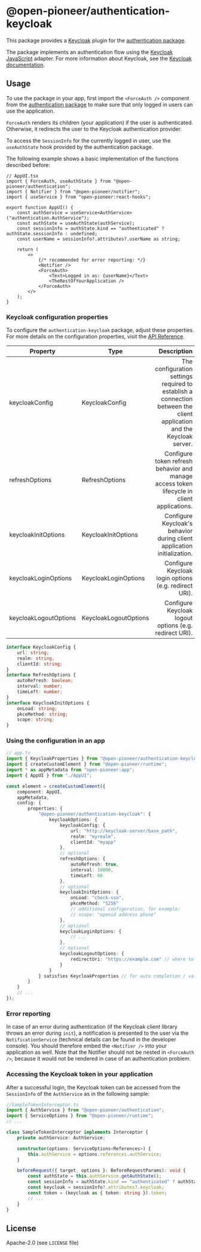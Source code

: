 # @open-pioneer/authentication-keycloak

This package provides a [Keycloak](https://www.keycloak.org/) plugin for the [authentication package](https://github.com/open-pioneer/trails-core-packages/blob/main/src/packages/authentication/README.md#implementing-an-authentication-plugin).

The package implements an authentication flow using the [Keycloak JavaScript](#https://www.keycloak.org/docs/latest/securing_apps/index.html#_javascript_adapter) adapter.
For more information about Keycloak, see the [Keycloak documentation](https://www.keycloak.org/).

## Usage

To use the package in your app, first import the `<ForceAuth />` component from the [authentication package](https://github.com/open-pioneer/trails-core-packages/blob/main/src/packages/authentication/README.md#enforcing-authentication) to make sure that only logged in users can use the application.

`ForceAuth` renders its children (your application) if the user is authenticated.
Otherwise, it redirects the user to the Keycloak authentication provider.

To access the `SessionInfo` for the currently logged in user, use the `useAuthState` hook provided by the authentication package.

The following example shows a basic implementation of the functions described before:

```tsx
// AppUI.tsx
import { ForceAuth, useAuthState } from "@open-pioneer/authentication";
import { Notifier } from "@open-pioneer/notifier";
import { useService } from "open-pioneer:react-hooks";

export function AppUI() {
    const authService = useService<AuthService>("authentication.AuthService");
    const authState = useAuthState(authService);
    const sessionInfo = authState.kind == "authenticated" ? authState.sessionInfo : undefined;
    const userName = sessionInfo?.attributes?.userName as string;

    return (
        <>
            {/* recommended for error reporting: */}
            <Notifier />
            <ForceAuth>
                <Text>Logged in as: {userName}</Text>
                <TheRestOfYourApplication />
            </ForceAuth>
        </>
    );
}
```

### Keycloak configuration properties

To configure the `authentication-keycloak` package, adjust these properties.
For more details on the configuration properties, visit the [API Reference](https://www.keycloak.org/docs/latest/securing_apps/index.html#api-reference).

| Property              | Type                  |                                                                                                           Description |                                              Default |
| --------------------- | --------------------- | --------------------------------------------------------------------------------------------------------------------: | ---------------------------------------------------: |
| keycloakConfig        | KeycloakConfig        | The configuration settings required to establish a connection between the client application and the Keycloak server. |                                                      |
| refreshOptions        | RefreshOptions        |                            Configure token refresh behavior and manage access token lifecycle in client applications. | `{autoRefresh: true, interval: 10000, timeLeft: 60}` |
| keycloakInitOptions   | KeycloakInitOptions   |                                               Configure Keycloak's behavior during client application initialization. |          `{onLoad: "check-sso", pkceMethod: "S256"}` |
| keycloakLoginOptions  | KeycloakLoginOptions  |                                                                 Configure Keycloak login options (e.g. redirect URI). |                                                      |
| keycloakLogoutOptions | KeycloakLogoutOptions |                                                                Configure Keycloak logout options (e.g. redirect URI). |                                                      |

```ts
interface KeycloakConfig {
    url: string;
    realm: string;
    clientId: string;
}
interface RefreshOptions {
    autoRefresh: boolean;
    interval: number;
    timeLeft: number;
}
interface KeycloakInitOptions {
    onLoad: string;
    pkceMethod: string;
    scope: string;
}
```

### Using the configuration in an app

```ts
// app.ts
import { KeycloakProperties } from "@open-pioneer/authentication-keycloak";
import { createCustomElement } from "@open-pioneer/runtime";
import * as appMetadata from "open-pioneer:app";
import { AppUI } from "./AppUI";

const element = createCustomElement({
    component: AppUI,
    appMetadata,
    config: {
        properties: {
            "@open-pioneer/authentication-keycloak": {
                keycloakOptions: {
                    keycloakConfig: {
                        url: "http://keycloak-server/base_path",
                        realm: "myrealm",
                        clientId: "myapp"
                    },
                    // optional
                    refreshOptions: {
                        autoRefresh: true,
                        interval: 10000,
                        timeLeft: 60
                    },
                    // optional
                    keycloakInitOptions: {
                        onLoad: "check-sso",
                        pkceMethod: "S256"
                        // additional configuration, for example:
                        // scope: "openid address phone"
                    },
                    // optional
                    keycloakLoginOptions: {
                        // ...
                    },
                    // optional
                    keycloakLogoutOptions: {
                        redirectUri: "https://example.com" // where to redirect after logout
                    }
                }
            } satisfies KeycloakProperties // for auto completion / validation
        }
    }
    // ...
});
```

### Error reporting

In case of an error during authentication (if the Keycloak client library throws an error during `init`), a notification is presented to the user via the `NotificationService` (technical details can be found in the developer console).
You should therefore embed the `<Notifier />` into your application as well.
Note that the Notifier should not be nested in `<ForceAuth />`, because it would not be rendered in case of an authentication problem.

### Accessing the Keycloak token in your application

After a successful login, the Keycloak token can be accessed from the `SessionInfo` of the `AuthService` as in the following sample:

```ts
//SampleTokenInterceptor.ts
import { AuthService } from "@open-pioneer/authentication";
import { ServiceOptions } from "@open-pioneer/runtime";
// ...

class SampleTokenInterceptor implements Interceptor {
    private authService: AuthService;

    constructor(options: ServiceOptions<References>) {
        this.authService = options.references.authService;
    }

    beforeRequest({ target, options }: BeforeRequestParams): void {
        const authState = this.authService.getAuthState();
        const sessionInfo = authState.kind == "authenticated" ? authState.sessionInfo : undefined;
        const keycloak = sessionInfo?.attributes?.keycloak;
        const token = (keycloak as { token: string }).token;
        // ...
    }
}
```

## License

Apache-2.0 (see `LICENSE` file)
